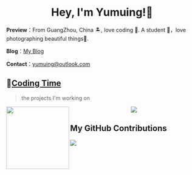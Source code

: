 <h1 align="center">
  Hey, I'm Yumuing!👏
</h1>

**Preview**：From GuangZhou, China 🏝, love coding 🐍. A student 🏫，love photographing beautiful things🌿.

**Blog**：[My Blog](https://yumuing.top)

**Contact**：yumuing@outlook.com

## 🌠[Coding Time](https://yumuing.top)
> the projects I'm working on

<!-- ![My stats](https://github-readme-stats.vercel.app/api?username=yumuing&theme=calm&show_icons=true) -->
<!-- ![Top Langs](https://github-readme-stats.vercel.app/api/top-langs/?username=yumuing&hide=html,css,Jupyter+Notebook,ruby,javascript&theme=calm&langs_count=6) -->

<div align="center">
    <img height="165" align="left" src="https://github-readme-stats.vercel.app/api?username=yumuing&theme=calm&show_icons=true" />
    <img src="https://github-readme-stats.vercel.app/api/top-langs/?username=yumuing&hide=html,css,Jupyter+Notebook,ruby,javascript&theme=calm&langs_count=6&layout=compact" />
</div>



## My GitHub Contributions

![](https://cdn.jsdelivr.net/gh/yumuing/yumuing@main/assets/github-contribution-grid-snake.svg)

